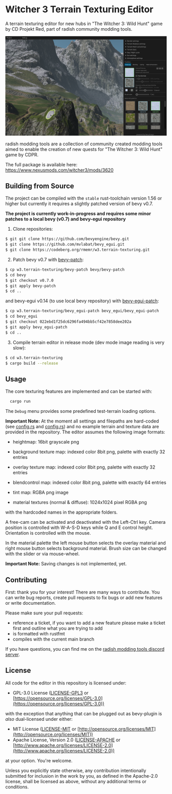# Witcher 3 Terrain Texturing Editor

A terrain texturing editor for new hubs in "The Witcher 3: Wild Hunt" game by CD Projekt Red, part of radish community modding tools.

![Example Screenshot](example.screenshot.png)

radish modding tools are a collection of community created modding tools aimed to enable the creation of new quests for "The Witcher 3: Wild Hunt" game by CDPR.

The full package is available here: https://www.nexusmods.com/witcher3/mods/3620

## Building from Source

The project can be compiled with the `stable` rust-toolchain version 1.56 or higher but currently it requires a slightly patched version of bevy v0.7.

**The project is currently work-in-progress and requires some minor patches to a local bevy (v0.7) and bevy-egui repository**

1. Clone repositories:
  ```sh
  $ git git clone https://github.com/bevyengine/bevy.git
  $ git clone https://github.com/mvlabat/bevy_egui.git
  $ git clone https://codeberg.org/rmemr/w3.terrain-texturing.git
  ```

2. Patch bevy v0.7 with [bevy-patch][bevy-patch]:
  ```sh
  $ cp w3.terrain-texturing/bevy-patch bevy/bevy-patch
  $ cd bevy
  $ git checkout v0.7.0
  $ git apply bevy-patch
  $ cd ..
  ```
  and bevy-egui v0.14 (to use local bevy repository) with [bevy-egui-patch][bevy-egui-patch]:
  ```sh
  $ cp w3.terrain-texturing/bevy_egui-patch bevy_egui/bevy_egui-patch
  $ cd bevy_egui
  $ git checkout 022ebd1f25dc6296fa494bb5cf42e7858dee202a
  $ git apply bevy_egui-patch
  $ cd ..
  ```

3. Compile terrain editor in release mode (dev mode image reading is very slow):
  ```sh
  $ cd w3.terrain-texturing
  $ cargo build --release
  ```

## Usage

The core texturing features are implemented and can be  started with:

```sh
  cargo run
```

The `Debug` menu provides some predefined test-terrain loading options.

**Important Note:** At the moment all settings and filepaths are hard-coded (see [config.rs][terrain-config] and [config.rs][material-config]) and no example terrain and texture data are provided in the repository. The editor assumes the following image formats:

  - heightmap: 16bit grayscale png
  - background texture map: indexed color 8bit png, palette with exactly 32 entries
  - overlay texture map: indexed color 8bit png, palette with exactly 32 entries
  - blendcontrol map: indexed color 8bit png, palette with exactly 64 entries
  - tint map: RGBA png image

  - material textures (normal & diffuse): 1024x1024 pixel RGBA png

with the hardcoded names in the appropriate folders.

A free-cam can be activated and deactivated with the Left-Ctrl key. Camera position is controlled with W-A-S-D keys while Q and E control height. Orientation is controlled with the mouse.

In the material palette the left mouse button selects the overlay material and right mouse button selects background material. Brush size can be changed with the slider or via mouse-wheel.

**Important Note:** Saving changes is not implemented, yet.

## Contributing

First: thank you for your interest! There are many ways to contribute. You can write bug reports, create pull requests to fix bugs or add new features or write documentation.

Please make sure your pull requests:
  * reference a ticket, if you want to add a new feature please make a ticket first and outline what you are trying to add
  * is formatted with rustfmt
  * compiles with the current main branch

If you have questions, you can find me on the [radish modding tools discord server][radishtools-discord].

## License

All code for the editor in this repository is licensed under:

* GPL-3.0 License ([LICENSE-GPL3](LICENSE-GPL3) or [https://opensource.org/licenses/GPL-3.0](https://opensource.org/licenses/GPL-3.0))

with the exception that anything that can be plugged out as bevy-plugin is *also* dual-licensed under either:

* MIT License ([LICENSE-MIT](LICENSE-MIT) or [http://opensource.org/licenses/MIT](http://opensource.org/licenses/MIT))
* Apache License, Version 2.0 ([LICENSE-APACHE](LICENSE-APACHE) or [http://www.apache.org/licenses/LICENSE-2.0](http://www.apache.org/licenses/LICENSE-2.0))

at your option. You're welcome.

Unless you explicitly state otherwise, any contribution intentionally submitted for inclusion in the work by you, as defined in the Apache-2.0 license, shall be licensed as above, without any additional terms or conditions.

[bevy-patch]:                bevy-patch
[bevy-egui-patch]:           bevy-egui-patch
[terrain-config]:            https://codeberg.org/rmemr/w3.terrain-texturing/src/branch/main/src/config.rs#L257
[material-config]:           https://codeberg.org/rmemr/w3.terrain-texturing/src/branch/main/src/config.rs#L311
[radishtools-discord]:       https://discord.gg/R7Jpzfv
